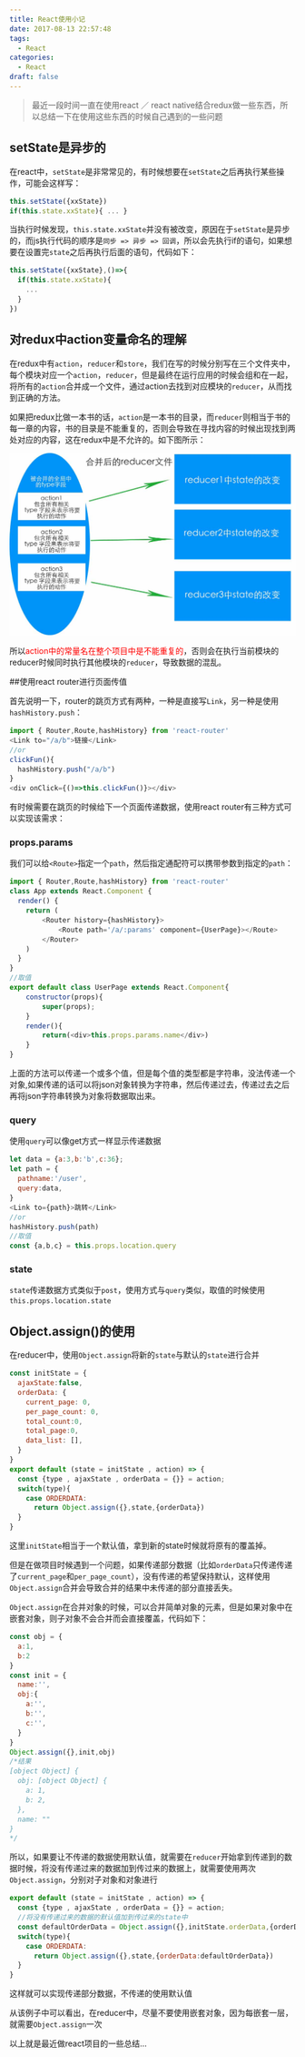 ```yaml
---
title: React使用小记
date: 2017-08-13 22:57:48
tags:
  - React
categories:
  - React
draft: false
---
```


>最近一段时间一直在使用react ／ react native结合redux做一些东西，所以总结一下在使用这些东西的时候自己遇到的一些问题

<!--more-->

## setState是异步的

在react中，`setState`是非常常见的，有时候想要在`setState`之后再执行某些操作，可能会这样写：

```js
this.setState({xxState})
if(this.state.xxState){ ... }
```

当执行时候发现，`this.state.xxState`并没有被改变，原因在于`setState`是异步的，而js执行代码的顺序是`同步 => 异步 => 回调`，所以会先执行if的语句，如果想要在设置完`state`之后再执行后面的语句，代码如下：

```js
this.setState({xxState},()=>{
  if(this.state.xxState){
    ...
  }
})
```

## 对redux中action变量命名的理解

在redux中有`action`，`reducer`和`store`，我们在写的时候分别写在三个文件夹中，每个模块对应一个`action`，`reducer`，但是最终在运行应用的时候会组和在一起，将所有的`action`合并成一个文件，通过action去找到对应模块的`reducer`，从而找到正确的方法。

如果把redux比做一本书的话，`action`是一本书的目录，而`reducer`则相当于书的每一章的内容，书的目录是不能重复的，否则会导致在寻找内容的时候出现找到两处对应的内容，这在redux中是不允许的。如下图所示：

![react_redux](./react_redux.jpg)

所以<span style="color:red">action中的常量名在整个项目中是不能重复的</span>，否则会在执行当前模块的reducer时候同时执行其他模块的`reducer`，导致数据的混乱。

##使用react router进行页面传值

首先说明一下，router的跳页方式有两种，一种是直接写`Link`，另一种是使用`hashHistory.push`：

```js
import { Router,Route,hashHistory} from 'react-router'
<Link to="/a/b">链接</Link>
//or
clickFun(){
  hashHistory.push("/a/b")
}
<div onClick={()=>this.clickFun()}></div>
```

有时候需要在跳页的时候给下一个页面传递数据，使用react router有三种方式可以实现该需求：

### props.params

我们可以给`<Route>`指定一个`path`，然后指定通配符可以携带参数到指定的`path`：

```js
import { Router,Route,hashHistory} from 'react-router'
class App extends React.Component {
  render() {
    return (
        <Router history={hashHistory}>
            <Route path='/a/:params' component={UserPage}></Route>
        </Router>
    )
  }
}
//取值
export default class UserPage extends React.Component{
    constructor(props){
        super(props);
    }
    render(){
        return(<div>this.props.params.name</div>)
    }
}
```

上面的方法可以传递一个或多个值，但是每个值的类型都是字符串，没法传递一个对象,如果传递的话可以将json对象转换为字符串，然后传递过去，传递过去之后再将json字符串转换为对象将数据取出来。

### query

使用`query`可以像get方式一样显示传递数据

```js
let data = {a:3,b:'b',c:36};
let path = {
  pathname:'/user',
  query:data,
}
<Link to={path}>跳转</Link>
//or
hashHistory.push(path)
//取值
const {a,b,c} = this.props.location.query
```

### state

`state`传递数据方式类似于`post`，使用方式与`query`类似，取值的时候使用`this.props.location.state`

## Object.assign()的使用

在reducer中，使用`Object.assign`将新的`state`与默认的`state`进行合并

```js
const initState = {
  ajaxState:false,
  orderData: {
    current_page: 0,
    per_page_count: 0,
    total_count:0,
    total_page:0,
    data_list: [],
  }
}
export default (state = initState , action) => {
  const {type , ajaxState , orderData = {}} = action;
  switch(type){
    case ORDERDATA:
      return Object.assign({},state,{orderData})
  }
}
```

这里`initState`相当于一个默认值，拿到新的state时候就将原有的覆盖掉。

但是在做项目时候遇到一个问题，如果传递部分数据（比如`orderData`只传递传递了`current_page`和`per_page_count`），没有传递的希望保持默认，这样使用`Object.assign`合并会导致合并的结果中未传递的部分直接丢失。

`Object.assign`在合并对象的时候，可以合并简单对象的元素，但是如果对象中在嵌套对象，则子对象不会合并而会直接覆盖，代码如下：

```js
const obj = {
  a:1,
  b:2
}
const init = {
  name:'',
  obj:{
    a:'',
    b:'',
    c:'',
  }
}
Object.assign({},init,obj) 
/*结果
[object Object] {
  obj: [object Object] {
    a: 1,
    b: 2,
  },
  name: ""
}
*/
```

所以，如果要让不传递的数据使用默认值，就需要在`reducer`开始拿到传递到的数据时候，将没有传递过来的数据加到传过来的数据上，就需要使用两次`Object.assign`，分别对子对象和对象进行

```js
export default (state = initState , action) => {
  const {type , ajaxState , orderData = {}} = action;
  //将没有传递过来的数据的默认值加到传过来的state中
  const defaultOrderData = Object.assign({},initState.orderData,{orderData})
  switch(type){
    case ORDERDATA:
      return Object.assign({},state,{orderData:defaultOrderData})
  }
}
```

这样就可以实现传递部分数据，不传递的使用默认值

从该例子中可以看出，在reducer中，尽量不要使用嵌套对象，因为每嵌套一层，就需要`Object.assign`一次

以上就是最近做react项目的一些总结…